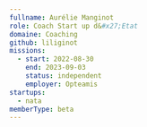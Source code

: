 ```yaml
---
fullname: Aurélie Manginot
role: Coach Start up d&#x27;Etat
domaine: Coaching
github: liliginot
missions:
  - start: 2022-08-30
    end: 2023-09-03
    status: independent
    employer: Opteamis
startups:
  - nata
memberType: beta
---
```


